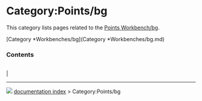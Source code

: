 # Category:Points/bg
This category lists pages related to the [Points Workbench/bg](Points_Workbench/bg.md).

[Category   *Workbenches/bg](Category   *Workbenches/bg.md)

### Contents

|     |     |     |
| --- | --- | --- |
|



---
![](images/Right_arrow.png) [documentation index](../README.md) > Category:Points/bg
